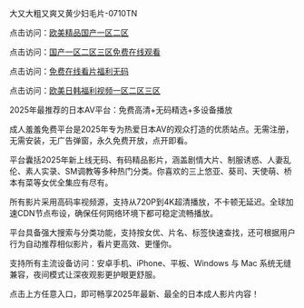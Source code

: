 大又大粗又爽又黄少妇毛片-0710TN

点击访问：<a href="https://https://bered.pages.dev/">欧美精品国产一区二区</a>

点击访问：<a href="https://vassv.pages.dev/">国产一区二区三区免费在线观看</a>

点击访问：<a href="https://rtj-3zo.pages.dev/">免费在线看片福利无码</a>

点击访问：<a href="https://bered.pages.dev/">欧美日韩福利视频一区二区三区</a>

2025年最推荐的日本AV平台：免费高清+无码精选+多设备播放

成人羞羞免费平台是2025年专为热爱日本AV的观众打造的优质站点。无需注册，无需安装，无广告弹窗，永久免费开放，点开即看。

平台囊括2025年新上线无码、有码精品影片，涵盖剧情大片、制服诱惑、人妻乱伦、素人实录、SM调教等多种热门分类。你喜欢的三上悠亚、葵司、天使萌、桥本有菜等女优全集应有尽有。

所有影片采用高码率视频源，支持从720P到4K超清播放，不卡顿无延迟。全球加速CDN节点布设，确保任何网络环境下都可稳定流畅播放。

平台具备强大搜索与分类功能，支持按女优、片名、标签快速查找，还可根据用户行为自动推荐相似影片，看片更高效、更懂你。

支持所有主流设备访问：安卓手机、iPhone、平板、Windows 与 Mac 系统无缝兼容，夜间模式让深夜观影更护眼更舒服。

点击上方任意入口，即可畅享2025年最新、最全的日本成人影片内容！

<span style="display:none;">[Canonical link]  ( https://github.com/dtnnn20250710/riben99999 ）</span>
